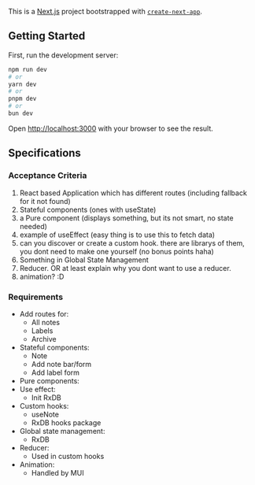 This is a [Next.js](https://nextjs.org/) project bootstrapped with [`create-next-app`](https://github.com/vercel/next.js/tree/canary/packages/create-next-app).

## Getting Started

First, run the development server:

```bash
npm run dev
# or
yarn dev
# or
pnpm dev
# or
bun dev
```

Open [http://localhost:3000](http://localhost:3000) with your browser to see the result.

## Specifications

### Acceptance Criteria

1. React based Application which has different routes (including fallback for it not found)
2. Stateful components (ones with useState)
3. a Pure component (displays something, but its not smart, no state needed)
4. example of useEffect (easy thing is to use this to fetch data)
5. can you discover or create a custom hook. there are librarys of them, you dont need to make one yourself (no bonus points haha)
6. Something in Global State Management
7. Reducer. OR at least explain why you dont want to use a reducer.
8. animation? :D

### Requirements

- Add routes for:
  - All notes
  - Labels
  - Archive
- Stateful components:
  - Note
  - Add note bar/form
  - Add label form
- Pure components:
- Use effect:
  - Init RxDB
- Custom hooks:
  - useNote
  - RxDB hooks package
- Global state management:
  - RxDB
- Reducer:
  - Used in custom hooks
- Animation:
  - Handled by MUI
